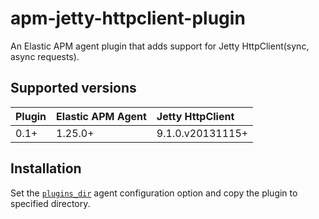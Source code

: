 # apm-jetty-httpclient-plugin
An Elastic APM agent plugin that adds support for Jetty HttpClient(sync, async requests).

## Supported versions
| Plugin | Elastic APM Agent | Jetty HttpClient |
| :--- | :--- | :--- |
| 0.1+ | 1.25.0+ | 9.1.0.v20131115+ |

## Installation
Set the [`plugins_dir`](https://www.elastic.co/guide/en/apm/agent/java/current/config-core.html#config-plugins-dir) agent configuration option and copy the plugin to specified directory.
